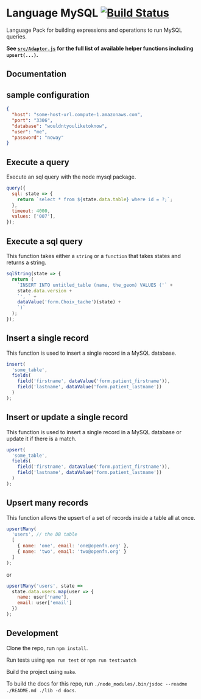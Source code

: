 # Language MySQL [![Build Status](https://travis-ci.org/OpenFn/language-mysql.svg?branch=master)](https://travis-ci.org/OpenFn/language-mysql)

Language Pack for building expressions and operations to run MySQL queries.

**See
[`src/Adaptor.js`](https://github.com/OpenFn/language-mysql/blob/master/src/Adaptor.js)
for the full list of available helper functions including `upsert(...)`.**

## Documentation

## sample configuration

```json
{
  "host": "some-host-url.compute-1.amazonaws.com",
  "port": "3306",
  "database": "wouldntyouliketoknow",
  "user": "me",
  "password": "noway"
}
```

## Execute a query
Execute an sql query with the node mysql package.

```js
query({
  sql: state => {
    return `select * from ${state.data.table} where id = ?;`;
  },
  timeout: 4000,
  values: ['007'],
});
```

## Execute a sql query
This function takes either a `string` or a `function` that takes states and returns a string.

```js
sqlString(state => {
  return (
    `INSERT INTO untitled_table (name, the_geom) VALUES ('` +
    state.data.version +
    `', ` +
    dataValue('form.Choix_tache')(state) +
    `)`
  );
});
```

## Insert a single record

This function is used to insert a single record in a MySQL database.

```js
insert(
  'some_table',
  fields(
    field('firstname', dataValue('form.patient_firstname')),
    field('lastname', dataValue('form.patient_lastname'))
  )
);
```

## Insert or update a single record

This function is used to insert a single record in a MySQL database or update it
if there is a match.

```js
upsert(
  'some_table',
  fields(
    field('firstname', dataValue('form.patient_firstname')),
    field('lastname', dataValue('form.patient_lastname'))
  )
);
```

## Upsert many records

This function allows the upsert of a set of records inside a table all at once.

```js
upsertMany(
  'users', // the DB table
  [
    { name: 'one', email: 'one@openfn.org' },
    { name: 'two', email: 'two@openfn.org' }
  ]
);
```

or

```js
upsertMany('users', state =>
  state.data.users.map(user => {
    name: user['name'],
    email: user['email']
  })
);
```

## Development

Clone the repo, run `npm install`.

Run tests using `npm run test` or `npm run test:watch`

Build the project using `make`.

To build the docs for this repo, run
`./node_modules/.bin/jsdoc --readme ./README.md ./lib -d docs`.
